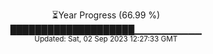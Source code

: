 <p align="center">
⏳Year Progress (66.99 %) <br>
████████████████████▁▁▁▁▁▁▁▁▁▁ <br>
<sub>Updated: Sat, 02 Sep 2023 12:27:33 GMT</sub>
</p>

